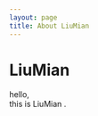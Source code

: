 ```yaml
---
layout: page
title: About LiuMian
---
```

# LiuMian

<div id="autotype">

hello,<br />
this is LiuMian .<br />
</div>
<script>
$.fn.autotype = function() {
            var $tt = $(this);
            var str = $tt.html();
            var index = 0;
            $(this).html('');
            var timer = setInterval(function() {

                var current = str.substr(index, 1);
                if (current == '<')
                    index = str.indexOf('>', index) + 1;
                else
                    index++;


                $tt.html(str.substring(0, index) + (index & 1 ? '_' : ''));

                if (index > str.length){
                    clearInterval(timer);
                }
            }, 55);
    };
$("#autotype").autotype();
</script>